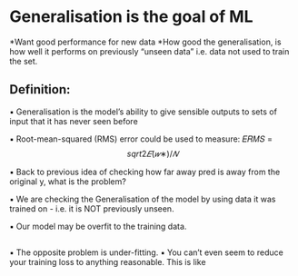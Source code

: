 
# Generalisation is the goal of ML

*Want good performance for new data
*How good the generalisation, is how well it performs on previously “unseen data” i.e. data not
used to train the set.

## Definition:

▪ Generalisation is the model’s ability to give sensible outputs to sets of input that it has never seen before

▪ Root-mean-squared (RMS) error could be used to measure: 𝐸𝑅𝑀𝑆 = $$sqrt{2𝐸(𝑤 ∗)/𝑁}$$

▪ Back to previous idea of checking how far away pred is away from the original y, what is
the problem?

▪ We are checking the Generalisation of the model by using data it was trained on - i.e. it
is NOT previously unseen.

▪ Our model may be overfit to the training data.

##
▪ The opposite problem is under-fitting.
▪ You can’t even seem to reduce your training loss to anything reasonable. This is like  